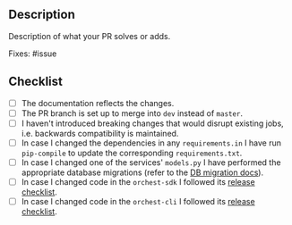 ## Description

Description of what your PR solves or adds.

Fixes: #issue

## Checklist

- [ ] The documentation reflects the changes.
- [ ] The PR branch is set up to merge into `dev` instead of `master`.
- [ ] I haven't introduced breaking changes that would disrupt existing jobs, i.e. backwards compatibility is maintained.
- [ ] In case I changed the dependencies in any `requirements.in` I have run `pip-compile` to update the corresponding `requirements.txt`.
- [ ] In case I changed one of the services' `models.py` I have performed the appropriate database migrations (refer to the [DB migration docs](https://docs.orchest.io/en/stable/development/development_workflow.html#database-schema-migrations)).
- [ ] In case I changed code in the `orchest-sdk` I followed its [release checklist](https://github.com/orchest/orchest/blob/master/orchest-sdk/python/RELEASE-CHECKLIST.md).
- [ ] In case I changed code in the `orchest-cli` I followed its [release checklist](https://github.com/orchest/orchest/blob/master/orchest-cli/RELEASE-CHECKLIST.md).
